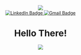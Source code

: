  <div id="header" align="center">
  <img src="https://2.bp.blogspot.com/-toac_Rcs82A/VfPjEu2wbZI/AAAAAAAATzs/rGc5etYbTrU/s1600/hackerman.gif"/>
</div>

<div id="badges" align="center">
 <a href="https://www.linkedin.com/in/miguel-perez-bueno-5a89a9205/">
 <img src="https://img.shields.io/badge/LinkedIn-blue?style=for-the-badge&logo=linkedin&logoColor=white" alt="LinkedIn Badge"/>
 </a>
 <a href="mailto:mbueno1606@gmail.com">
 <img src="https://img.shields.io/badge/Gmail-red?style=for-the-badge&logo=Gmail&logoColor=white" alt="Gmail Badge"/>
 </a>
 <h1>Hello There!</h1>
</div>

<div id="middle portion" align="center">
 <img src="https://gifdb.com/images/high/funny-hacker-face-hacking-l0wrqon9090nlxbh.gif"/>
</div>
<!--
**bueno04/bueno04** is a ✨ _special_ ✨ repository because its `README.md` (this file) appears on your GitHub profile.
